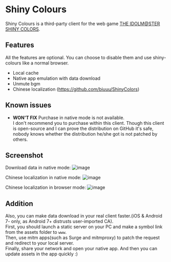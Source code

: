# Shiny Colours

Shiny Colours is a third-party client for the web game [THE IDOLM@STER SHINY COLORS](https://shinycolors.idolmaster.jp/).

## Features

All the features are optional. You can choose to disable them and use shiny-colours like a normal browser.

- Local cache
- Native app emulation with data download
- Unmute bgm
- Chinese localization (https://github.com/biuuu/ShinyColors)

## Known issues

- **WON'T FIX** Purchase in native mode is not available.  
  I don't recommend you to purchase within this client. Though this client is open-source and I can prove the distribution on GitHub it's safe, nobody knows whether the distribution he/she got is not patched by others.

## Screenshot

Download data in native mode:
![image](https://user-images.githubusercontent.com/8667822/82006424-59909900-969a-11ea-8af7-9a50e07fdb8f.png)

Chinese localization in native mode:
![image](https://user-images.githubusercontent.com/8667822/82006219-e38c3200-9699-11ea-8f3a-796bdde75e33.png)

Chinese localization in browser mode:
![image](https://user-images.githubusercontent.com/8667822/82006624-d459b400-969a-11ea-933f-3597289efff2.png)

## Addition

Also, you can make data download in your real client faster.(iOS & Android 7- only, as Android 7+ distrusts user-imported CA).  
First, you should launch a static server on your PC and make a symbol link from the assets folder to `www`.  
Then, use mitm apps(such as Surge and mitmproxy) to patch the request and redirect to your local server.  
Finally, share your network and open your native app. And then you can update assets in the app quickly :)